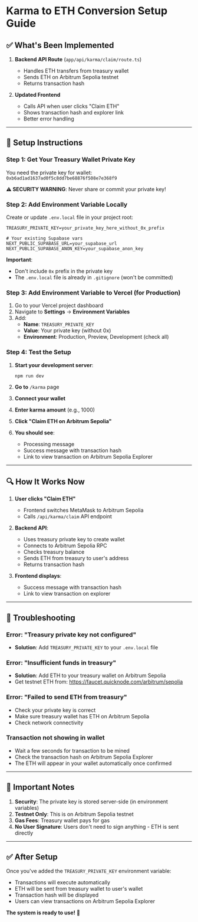 # Karma to ETH Conversion Setup Guide

## ✅ What's Been Implemented

1. **Backend API Route** (`app/api/karma/claim/route.ts`)
   - Handles ETH transfers from treasury wallet
   - Sends ETH on Arbitrum Sepolia testnet
   - Returns transaction hash

2. **Updated Frontend**
   - Calls API when user clicks "Claim ETH"
   - Shows transaction hash and explorer link
   - Better error handling

---

## 🔧 Setup Instructions

### Step 1: Get Your Treasury Wallet Private Key

You need the private key for wallet: `0xb6ad1ad1637ad0f5c8dd7be68876f508e7e368f9`

**⚠️ SECURITY WARNING**: Never share or commit your private key!

### Step 2: Add Environment Variable Locally

Create or update `.env.local` file in your project root:

```env
TREASURY_PRIVATE_KEY=your_private_key_here_without_0x_prefix

# Your existing Supabase vars
NEXT_PUBLIC_SUPABASE_URL=your_supabase_url
NEXT_PUBLIC_SUPABASE_ANON_KEY=your_supabase_anon_key
```

**Important**: 
- Don't include `0x` prefix in the private key
- The `.env.local` file is already in `.gitignore` (won't be committed)

### Step 3: Add Environment Variable to Vercel (for Production)

1. Go to your Vercel project dashboard
2. Navigate to **Settings** → **Environment Variables**
3. Add:
   - **Name**: `TREASURY_PRIVATE_KEY`
   - **Value**: Your private key (without 0x)
   - **Environment**: Production, Preview, Development (check all)

### Step 4: Test the Setup

1. **Start your development server**:
   ```bash
   npm run dev
   ```

2. **Go to** `/karma` page
3. **Connect your wallet**
4. **Enter karma amount** (e.g., 1000)
5. **Click "Claim ETH on Arbitrum Sepolia"**
6. **You should see**:
   - Processing message
   - Success message with transaction hash
   - Link to view transaction on Arbitrum Sepolia Explorer

---

## 🔍 How It Works Now

1. **User clicks "Claim ETH"**
   - Frontend switches MetaMask to Arbitrum Sepolia
   - Calls `/api/karma/claim` API endpoint

2. **Backend API**:
   - Uses treasury private key to create wallet
   - Connects to Arbitrum Sepolia RPC
   - Checks treasury balance
   - Sends ETH from treasury to user's address
   - Returns transaction hash

3. **Frontend displays**:
   - Success message with transaction hash
   - Link to view transaction on explorer

---

## 🐛 Troubleshooting

### Error: "Treasury private key not configured"
- **Solution**: Add `TREASURY_PRIVATE_KEY` to your `.env.local` file

### Error: "Insufficient funds in treasury"
- **Solution**: Add ETH to your treasury wallet on Arbitrum Sepolia
- Get testnet ETH from: https://faucet.quicknode.com/arbitrum/sepolia

### Error: "Failed to send ETH from treasury"
- Check your private key is correct
- Make sure treasury wallet has ETH on Arbitrum Sepolia
- Check network connectivity

### Transaction not showing in wallet
- Wait a few seconds for transaction to be mined
- Check the transaction hash on Arbitrum Sepolia Explorer
- The ETH will appear in your wallet automatically once confirmed

---

## 📝 Important Notes

1. **Security**: The private key is stored server-side (in environment variables)
2. **Testnet Only**: This is on Arbitrum Sepolia testnet
3. **Gas Fees**: Treasury wallet pays for gas
4. **No User Signature**: Users don't need to sign anything - ETH is sent directly

---

## ✅ After Setup

Once you've added the `TREASURY_PRIVATE_KEY` environment variable:
- Transactions will execute automatically
- ETH will be sent from treasury wallet to user's wallet
- Transaction hash will be displayed
- Users can view transactions on Arbitrum Sepolia Explorer

**The system is ready to use!** 🚀
